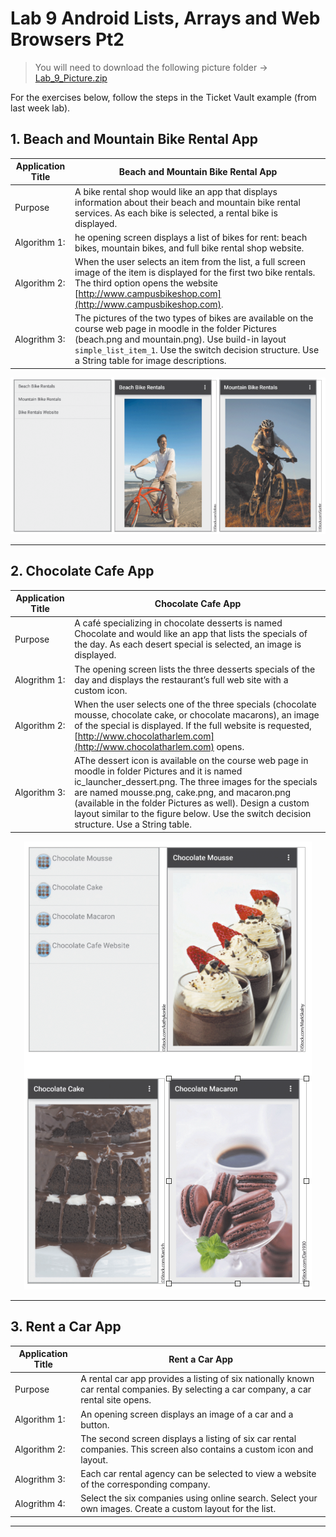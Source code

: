 # Lab 9 Android Lists, Arrays and Web Browsers Pt2

> You will need to download the following picture folder -> [Lab_9_Picture.zip](Lab_9_Pictures.zip)

For the exercises below, follow the steps in the Ticket Vault example (from last week lab).

## 1. Beach and Mountain Bike Rental App

|Application Title|Beach and Mountain Bike Rental App|
|---|---|
|Purpose|A bike rental shop would like an app that displays information about their beach and mountain bike rental services. As each bike is selected, a rental bike is displayed.|
|Algorithm 1:|he opening screen displays a list of bikes for rent: beach bikes, mountain bikes, and full bike rental shop website.|
|Algorithm 2:|When the user selects an item from the list, a full screen image of the item is displayed for the first two bike rentals. The third option opens the website [http://www.campusbikeshop.com](http://www.campusbikeshop.com).|
|Alogrithm 3:|The pictures of the two types of bikes are available on the course web page in moodle in the folder Pictures (beach.png and mountain.png).  Use build-in layout `simple_list_item_1`. Use the switch decision structure. Use a String table for image descriptions. |


<div align=center>

![h:500](figures/step1.png)

</div>

---------

## 2. Chocolate Cafe App

|Application Title|Chocolate Cafe App|
|---|---|
|Purpose|A café specializing in chocolate desserts is named Chocolate and would like an app that lists the specials of the day. As each desert special is selected, an image is displayed.|
|Alogrithm 1:|The opening screen lists the three desserts specials of the day and displays the restaurant’s full web site with a custom icon.|
|Algorithm 2:|When the user selects one of the three specials (chocolate mousse, chocolate cake, or chocolate macarons), an image of the special is displayed. If the full website is requested, [http://www.chocolatharlem.com](http://www.chocolatharlem.com) opens.|
|Algorithm 3:|AThe dessert icon is available on the course web page in moodle in folder Pictures and it is named ic_launcher_dessert.png. The three images for the specials are named mousse.png, cake.png, and macaron.png (available in the folder Pictures as well). Design a custom layout similar to the figure below.  Use the switch decision structure. Use a String table.|


<div align=center>

![](./figures/step2.png)
</div>

-----

## 3. Rent a Car App

|Application Title|Rent a Car App|
|---|---|
|Purpose|A rental car app provides a listing of six nationally known car rental companies.  By selecting a car company, a car rental site opens.|
|Algorithm 1:|An opening screen displays an image of a car and a button.|
|Algorithm 2:|The second screen displays a listing of six car rental companies. This screen also contains a custom icon and layout.|
|Alogrithm 3:|Each car rental agency can be selected to view a website of the corresponding company.|
|Alogrithm 4:|Select the six companies using online search. Select your own images. Create a custom layout for the list.|

------
